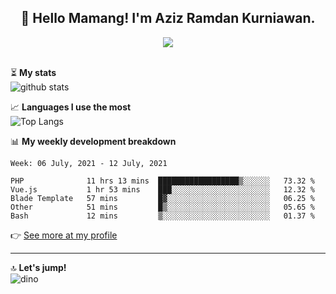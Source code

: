 <h2 align="center">👋 Hello Mamang! I'm Aziz Ramdan Kurniawan.</h2>  
<p align="center">
  <img src="https://komarev.com/ghpvc/?username=azizramdan"> <br><br>
</p>
    
⏳ **My stats**  
![github stats](https://github-readme-stats.vercel.app/api?username=azizramdan&show_icons=true&count_private=true&title_color=000&hide_border=true&hide_title=true)  

📈 **Languages I use the most**  
![Top Langs](https://github-readme-stats.vercel.app/api/top-langs/?username=azizramdan&layout=compact&langs_count=6&hide=tsql&hide_border=true&hide_title=true&exclude_repo=Futsal-Go,Futsal-Go-Admin,Sistem-Informasi-Sensus-Harian-Rawat-Inap)  

📊 **My weekly development breakdown**
<!--START_SECTION:waka-->
```text
Week: 06 July, 2021 - 12 July, 2021

PHP              11 hrs 13 mins  ██████████████████▒░░░░░░   73.32 % 
Vue.js           1 hr 53 mins    ███░░░░░░░░░░░░░░░░░░░░░░   12.32 % 
Blade Template   57 mins         █▓░░░░░░░░░░░░░░░░░░░░░░░   06.25 % 
Other            51 mins         █▒░░░░░░░░░░░░░░░░░░░░░░░   05.65 % 
Bash             12 mins         ▒░░░░░░░░░░░░░░░░░░░░░░░░   01.37 % 
```
<!--END_SECTION:waka-->
👉 [See more at my profile](https://wakatime.com/@azizramdan)
***
🔝 **Let's jump!**  
![dino](https://raw.githubusercontent.com/azizramdan/azizramdan/master/dino.gif)  
